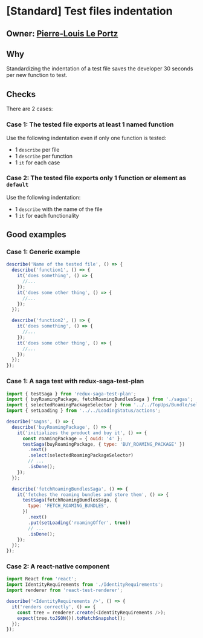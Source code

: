 # [Standard] Test files indentation

## Owner: [Pierre-Louis Le Portz](https://github.com/pleportz)

## Why

Standardizing the indentation of a test file saves the developer 30 seconds per new function to test.

## Checks

There are 2 cases:

### Case 1: The tested file exports at least 1 named function

Use the following indentation even if only one function is tested:
- 1 `describe` per file
 - 1 `describe` per function
  - 1 `it` for each case

### Case 2: The tested file exports only 1 function or element as `default`

Use the following indentation:
- 1 `describe` with the name of the file
 - 1 `it` for each functionality

## Good examples

### Case 1: Generic example

``` javascript
describe('Name of the tested file', () => {
  describe('function1', () => {
    it('does something', () => {
      //...
    });
    it('does some other thing', () => {
      //...
    });
  });

  describe('function2', () => {
    it('does something', () => {
      //...
    });
    it('does some other thing', () => {
      //...
    });
  });
});
```

### Case 1: A saga test with redux-saga-test-plan

```javascript
import { testSaga } from 'redux-saga-test-plan';
import { buyRoamingPackage, fetchRoamingBundlesSaga } from './sagas';
import { selectedRoamingPackageSelector } from '../../TopUps/Bundle/selectors';
import { setLoading } from '../../LoadingStatus/actions';

describe('sagas', () => {
  describe('buyRoamingPackage', () => {
    it('initializes the product and buy it', () => {
      const roamingPackage = { ouid: '4' };
      testSaga(buyRoamingPackage, { type: 'BUY_ROAMING_PACKAGE' })
        .next()
        .select(selectedRoamingPackageSelector)
        // ...
        .isDone();
    });
  });

  describe('fetchRoamingBundlesSaga', () => {
    it('fetches the roaming bundles and store them', () => {
      testSaga(fetchRoamingBundlesSaga, {
        type: 'FETCH_ROAMING_BUNDLES',
      })
        .next()
        .put(setLoading('roamingOffer', true))
        // ...
        .isDone();
    });
  });
});
```

### Case 2: A react-native component

```javascript
import React from 'react';
import IdentityRequirements from './IdentityRequirements';
import renderer from 'react-test-renderer';

describe('<IdentityRequirements />', () => {
  it('renders correctly', () => {
    const tree = renderer.create(<IdentityRequirements />);
    expect(tree.toJSON()).toMatchSnapshot();
  });
});
```
